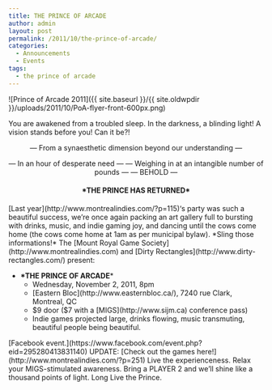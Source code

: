 ```yaml
---
title: THE PRINCE OF ARCADE
author: admin
layout: post
permalink: /2011/10/the-prince-of-arcade/
categories:
  - Announcements
  - Events
tags:
  - the prince of arcade
---
```

![Prince of Arcade 2011]({{ site.baseurl }}/{{ site.oldwpdir }}/uploads/2011/10/PoA-flyer-front-600px.png)

You are awakened from a troubled sleep. In the darkness, a blinding light! A vision stands before you! Can it be?!

<center>
  
 &#8212; From a synaesthetic dimension beyond our understanding &#8212;</p> <p>
    &#8212; In an hour of desperate need &#8212;
&#8212; Weighing in at an intangible number of pounds &#8212;
&#8212; BEHOLD &#8212;
<h4>
    *THE PRINCE HAS RETURNED*
  </h4>
</center>
[Last year](http://www.montrealindies.com/?p=115)&#8216;s party was such a beautiful success, we&#8217;re once again packing an art gallery full to bursting with drinks, music, and indie gaming joy, and dancing until the cows come home (the cows come home at 1am as per municipal bylaw).
*Sling those informations!*
The [Mount Royal Game Society](http://www.montrealindies.com) and [Dirty Rectangles](http://www.dirty-rectangles.com/) present:
<ul>
    <li>
      <b>*THE PRINCE OF ARCADE</b>* <ul>
        <li>
          Wednesday, November 2, 2011, 8pm
        </li>
        <li>
          [Eastern Bloc](http://www.easternbloc.ca/), 7240 rue Clark, Montreal, QC
        </li>
        <li>
          $9 door ($7 with a [MIGS](http://www.sijm.ca) conference pass)
        </li>
        <li>
          Indie games projected large, drinks flowing, music transmuting, beautiful people being beautiful.
        </li>
      </ul></li> </ul> 
[Facebook event.](https://www.facebook.com/event.php?eid=295280413831140)
UPDATE: [Check out the games here!](http://www.montrealindies.com/?p=251)
Live the experienceness. Relax your MIGS-stimulated awareness. Bring a PLAYER 2 and we&#8217;ll shine like a thousand points of light.
Long Live the Prince.

